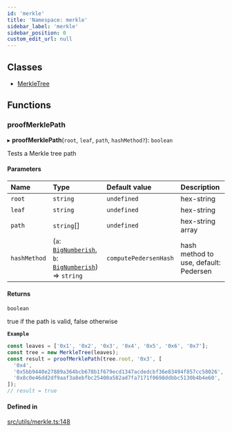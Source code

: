 ```yaml
---
id: 'merkle'
title: 'Namespace: merkle'
sidebar_label: 'merkle'
sidebar_position: 0
custom_edit_url: null
---
```


## Classes

- [MerkleTree](../classes/merkle.MerkleTree.md)

## Functions

### proofMerklePath

▸ **proofMerklePath**(`root`, `leaf`, `path`, `hashMethod?`): `boolean`

Tests a Merkle tree path

#### Parameters

| Name         | Type                                                                                                     | Default value         | Description                           |
| :----------- | :------------------------------------------------------------------------------------------------------- | :-------------------- | :------------------------------------ |
| `root`       | `string`                                                                                                 | `undefined`           | hex-string                            |
| `leaf`       | `string`                                                                                                 | `undefined`           | hex-string                            |
| `path`       | `string`[]                                                                                               | `undefined`           | hex-string array                      |
| `hashMethod` | (`a`: [`BigNumberish`](types.md#bignumberish), `b`: [`BigNumberish`](types.md#bignumberish)) => `string` | `computePedersenHash` | hash method to use, default: Pedersen |

#### Returns

`boolean`

true if the path is valid, false otherwise

**`Example`**

```typescript
const leaves = ['0x1', '0x2', '0x3', '0x4', '0x5', '0x6', '0x7'];
const tree = new MerkleTree(leaves);
const result = proofMerklePath(tree.root, '0x3', [
  '0x4',
  '0x5bb9440e27889a364bcb678b1f679ecd1347acdedcbf36e83494f857cc58026',
  '0x8c0e46dd2df9aaf3a8ebfbc25408a582ad7fa7171f0698ddbbc5130b4b4e60',
]);
// result = true
```

#### Defined in

[src/utils/merkle.ts:148](https://github.com/starknet-io/starknet.js/blob/v6.11.0/src/utils/merkle.ts#L148)
